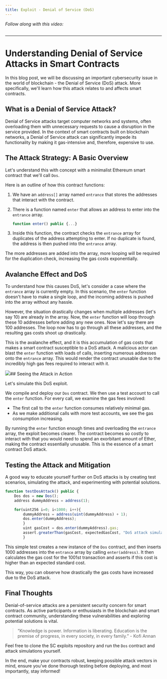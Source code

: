 ```yaml
---
title: Exploit - Denial of Service (DoS)
---
```


_Follow along with this video:_

## 

---

# Understanding Denial of Service Attacks in Smart Contracts

In this blog post, we will be discussing an important cybersecurity issue in the world of blockchain - the Denial of Service (DoS) attack. More specifically, we'll learn how this attack relates to and affects smart contracts.

## What is a Denial of Service Attack?

Denial of Service attacks target computer networks and systems, often overloading them with unnecessary requests to cause a disruption in the service provided. In the context of smart contracts built on blockchain networks, a Denial of Service attack can significantly impede its functionality by making it gas-intensive and, therefore, expensive to use.

## The Attack Strategy: A Basic Overview

Let's understand this with concept with a minimalist Ethereum smart contract that we'll call `Dos`.

Here is an outline of how this contract functions:

1. We have an `address[]` array named `entrance` that stores the addresses that interact with the contract.
2. There is a function named `enter` that allows an address to enter into the `entrance` array.

   ```javascript
   function enter() public {...}
   ```

3. Inside this function, the contract checks the `entrance` array for duplicates of the address attempting to enter. If no duplicate is found, the address is then pushed into the `entrance` array.

The more addresses are added into the array, more looping will be required for the duplication check, increasing the gas costs exponentially.

## Avalanche Effect and DoS

To understand how this causes DoS, let's consider a case where the `entrance` array is currently empty. In this scenario, the `enter` function doesn't have to make a single loop, and the incoming address is pushed into the array without any hassle.

However, the situation drastically changes when multiple addresses (let's say 10) are already in the array. Now, the `enter` function will loop through these 10 addresses before adding any new ones. Now let's say there are 100 addresses. The loop now has to go through all these addresses, and the resulting gas costs shoot up drastically.

This is the avalanche effect, and it is this accumulation of gas costs that makes a smart contract susceptible to a DoS attack. A malicious actor can blast the `enter` function with loads of calls, inserting numerous addresses onto the `entrance` array. This would render the contract unusable due to the incredibly high gas fees required to interact with it.

![](https://cdn.videotap.com/3iSoxXBYl3uLnVWzprD8-208.76.png)## Seeing the Attack in Action

Let's simulate this DoS exploit.

We compile and deploy our `Dos` contract. We then use a test account to call the `enter` function. For every call, we examine the gas fees involved:

- The first call to the `enter` function consumes relatively minimal gas.
- As we make additional calls with more test accounts, we see the gas consumption increasing.

By running the `enter` function enough times and overloading the `entrance` array, the exploit becomes clearer. The contract becomes so costly to interact with that you would need to spend an exorbitant amount of Ether, making the contract essentially unusable. This is the essence of a smart contract DoS attack.

## Testing the Attack and Mitigation

A good way to educate yourself further on DoS attacks is by creating test scenarios, simulating the attack, and experimenting with potential solutions.

```javascript
function testDosAttack() public {
    Dos dos = new Dos();
    address dummyAddress = address(1);

    for(uint256 i=0; i<1000; i++){
        dummyAddress = address(uint(dummyAddress) + 1);
        dos.enter(dummyAddress);
        }
        uint gasCost = dos.enter(dummyAddress).gas;
        assert.greaterThan(gasCost, expectedGasCost, "DoS attack simulation failed");
        }
```

This simple test creates a new instance of the `Dos` contract, and then inserts 1000 addresses into the `entrance` array by calling `enter(address)`. It then calculates the gas cost for the 1001st transaction and asserts if this cost is higher than an expected standard cost.

This way, you can observe how drastically the gas costs have increased due to the DoS attack.

## Final Thoughts

Denial-of-service attacks are a persistent security concern for smart contracts. As active participants or enthusiasts in the blockchain and smart contract community, understanding these vulnerabilities and exploring potential solutions is vital.

> “Knowledge is power. Information is liberating. Education is the premise of progress, in every society, in every family.” - Kofi Annan

Feel free to clone the SC exploits repository and run the `Dos` contract and attack simulations yourself.

In the end, make your contracts robust, keeping possible attack vectors in mind, ensure you’ve done thorough testing before deploying, and most importantly, stay informed!
